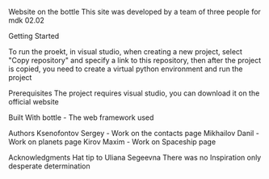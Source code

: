Website on the bottle
This site was developed by a team of three people for mdk 02.02

Getting Started

To run the proekt, in visual studio, when creating a new project, 
select "Copy repository" and specify a link to this repository, 
then after the project is copied, you need to create a virtual python environment and run the project

Prerequisites
The project requires visual studio, you can download it on the official website

Built With
bottle - The web framework used


Authors
Ksenofontov Sergey - Work on the contacts page
Mikhailov Danil - Work on planets page
Kirov Maxim - Work on Spaceship page


Acknowledgments
Hat tip to Uliana Segeevna
There was no Inspiration  only desperate determination
